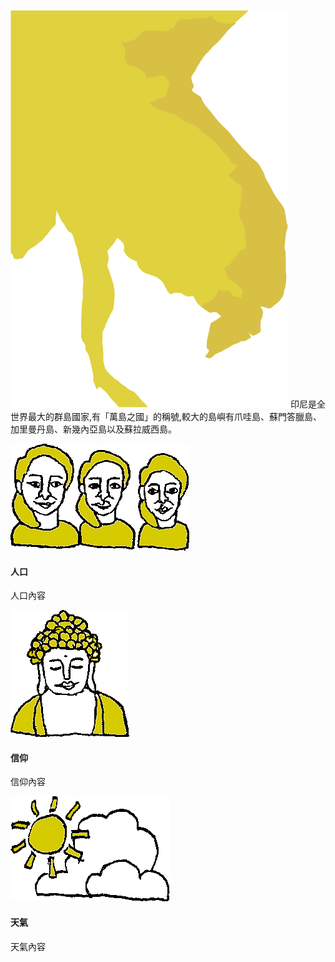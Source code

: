 <?php
$top = file_get_contents('basic.php');
echo $top;
?>

<div class="one item content" markdown="1">


![](img/Ch1/越南.png)
  印尼是全世界最大的群島國家,有「萬島之國」的稱號,較大的島嶼有爪哇島、蘇門答臘島、加里曼丹島、新幾內亞島以及蘇拉威西島。



  <div class="small-topic">
  <div class="small-topic-p">
  <img src="img/Ch1/越南icon人口.png" />
  </div>
  <div class="small-topic-w1">
  <h4>人口</h4>
  </div>
  </div>

  人口內容

  <div class="small-topic">
  <div class="small-topic-1r">
  <img src="img/Ch1/泰國越南宗教icon人口.png" />
  </div>
  <div class="small-topic-w1">
  <h4>信仰</h4>
  </div>
  </div>

  信仰內容

  <div class="small-topic">
  <div class="small-topic-weather">
  <img src="img/Ch1/四國天氣icon.png" />
  </div>
  <div class="small-topic-w1">
  <h4>天氣</h4>
  </div>
  </div>

  天氣內容

  </div>
  <?php
  $end = file_get_contents('end.php');
  echo $end;
  ?>
